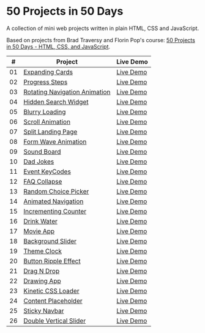 # 50 Projects in 50 Days

A collection of mini web projects written in plain HTML, CSS and JavaScript.

Based on projects from Brad Traversy and Florin Pop's course: [50 Projects in 50 Days - HTML, CSS, and JavaScript](https://50projects50days.com/).

|  #  | Project                                                                                                                   | Live Demo                                              |
| :-: | ------------------------------------------------------------------------------------------------------------------------- | ------------------------------------------------------ |
| 01  | [Expanding Cards](https://github.com/nietoperq/50-projects-in-50-days/tree/main/01%20Expanding%20Cards)                   | [Live Demo](https://codepen.io/nietoperq/full/GRBGrqV) |
| 02  | [Progress Steps](https://github.com/nietoperq/50-projects-in-50-days/tree/main/02%20Progress%20Steps)                     | [Live Demo](https://codepen.io/nietoperq/full/LYBrvmp) |
| 03  | [Rotating Navigation Animation](https://github.com/nietoperq/50-projects-in-50-days/tree/main/03%20Rotating%20Navigation) | [Live Demo](https://codepen.io/nietoperq/full/ExpegBB) |
| 04  | [Hidden Search Widget](https://github.com/nietoperq/50-projects-in-50-days/tree/main/04%20Hidden%20Search%20Widget)       | [Live Demo](https://codepen.io/nietoperq/full/wvxYKNw) |
| 05  | [Blurry Loading](https://github.com/nietoperq/50-projects-in-50-days/tree/main/05%20Blurry%20Loading)                     | [Live Demo](https://codepen.io/nietoperq/full/LYBgdwr) |
| 06  | [Scroll Animation](https://github.com/nietoperq/50-projects-in-50-days/tree/main/06%20Scroll%20Animation)                 | [Live Demo](https://codepen.io/nietoperq/full/NWBEBqB) |
| 07  | [Split Landing Page](https://github.com/nietoperq/50-projects-in-50-days/tree/main/07%20Split%20Landing%20Page)           | [Live Demo](https://codepen.io/nietoperq/full/PoBVNBz) |
| 08  | [Form Wave Animation](https://github.com/nietoperq/50-projects-in-50-days/tree/main/08%20Form%20Wave%20Animation)         | [Live Demo](https://codepen.io/nietoperq/full/dyjrymM) |
| 09  | [Sound Board](https://github.com/nietoperq/50-projects-in-50-days/tree/main/09%20Sound%20Board)                           | [Live Demo](https://codepen.io/nietoperq/full/OJwqOGO) |
| 10  | [Dad Jokes](https://github.com/nietoperq/50-projects-in-50-days/tree/main/10%20Dad%20Jokes)                               | [Live Demo](https://codepen.io/nietoperq/full/eYjooZX) |
| 11  | [Event KeyCodes](https://github.com/nietoperq/50-projects-in-50-days/tree/main/11%20Event%20KeyCodes)                     | [Live Demo](https://codepen.io/nietoperq/full/oNMrbEj) |
| 12  | [FAQ Collapse](https://github.com/nietoperq/50-projects-in-50-days/tree/main/12%20FAQ%20Collapse)                         | [Live Demo](https://codepen.io/nietoperq/full/xxJvVxb) |
| 13  | [Random Choice Picker](https://github.com/nietoperq/50-projects-in-50-days/tree/main/13%20Random%20Choice%20Picker)       | [Live Demo](https://codepen.io/nietoperq/full/gOjVdPb) |
| 14  | [Animated Navigation](https://github.com/nietoperq/50-projects-in-50-days/tree/main/14%20Animated%20Navigation)           | [Live Demo](https://codepen.io/nietoperq/full/PodYXQq) |
| 15  | [Incrementing Counter](https://github.com/nietoperq/50-projects-in-50-days/tree/main/15%20Incrementing%20Counter)         | [Live Demo](https://codepen.io/nietoperq/full/RwYwVPP) |
| 16  | [Drink Water](https://github.com/nietoperq/50-projects-in-50-days/tree/main/16%20Drink%20Water)                           | [Live Demo](https://codepen.io/nietoperq/full/YzOVgON) |
| 17  | [Movie App](https://github.com/nietoperq/50-projects-in-50-days/tree/main/17%20Movie%20App)                               | [Live Demo](https://codepen.io/nietoperq/full/zYyMoME) |
| 18  | [Background Slider](https://github.com/nietoperq/50-projects-in-50-days/tree/main/18%20Background%20Slider)               | [Live Demo](https://codepen.io/nietoperq/full/PoXxgYb) |
| 19  | [Theme Clock](https://github.com/nietoperq/50-projects-in-50-days/tree/main/19%20Theme%20Clock)                           | [Live Demo](https://codepen.io/nietoperq/full/dywwNOQ) |
| 20  | [Button Ripple Effect](https://github.com/nietoperq/50-projects-in-50-days/tree/main/20%20Button%20Ripple%20Effect)       | [Live Demo](https://codepen.io/nietoperq/full/qBLgweB) |
| 21  | [Drag N Drop](https://github.com/nietoperq/50-projects-in-50-days/tree/main/21%20Drag%20N%20Drop)                         | [Live Demo](https://codepen.io/nietoperq/full/poqYdOy) |
| 22  | [Drawing App](https://github.com/nietoperq/50-projects-in-50-days/tree/main/22%20Drawing%20App)                           | [Live Demo](https://codepen.io/nietoperq/full/vYvMbWG) |
| 23  | [Kinetic CSS Loader](https://github.com/nietoperq/50-projects-in-50-days/tree/main/23%20Kinetic%20CSS%20Loader)                           | [Live Demo](https://codepen.io/nietoperq/full/jOXoGPm) |
| 24  | [Content Placeholder](https://github.com/nietoperq/50-projects-in-50-days/tree/main/24%20Content%20Placeholder)                           | [Live Demo](https://codepen.io/nietoperq/full/KKJPMQo) |
| 25  | [Sticky Navbar](https://github.com/nietoperq/50-projects-in-50-days/tree/main/25%20Sticky%20Navbar)                           | [Live Demo](https://codepen.io/nietoperq/full/poGJvbp) |
| 26  | [Double Vertical Slider](https://github.com/nietoperq/50-projects-in-50-days/tree/main/26%20Double%20Vertical%20Slider)                           | [Live Demo](https://codepen.io/nietoperq/full/BaMoYYr) |
